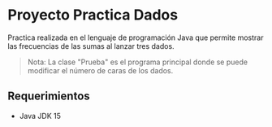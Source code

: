 # Proyecto Practica Dados

Practica realizada en el lenguaje de programación Java que permite mostrar las frecuencias de las sumas al lanzar tres dados.

>Nota: La clase "Prueba" es el programa principal donde se puede modificar el número de caras de los dados.

## Requerimientos
- Java JDK 15
